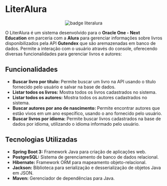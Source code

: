 # LiterAlura

<p align="center">
  <img src="https://github.com/user-attachments/assets/6bb1ca66-8063-4571-9143-07d1943b4838" alt="badge literalura">
</p>

O LiterAlura é um sistema desenvolvido para o **Oracle One - Next Education** em parceria com a **Alura** para gerenciar informações sobre livros disponibilizados pela API **Gutendex** que são aremazenadas em banco de dados. Permite a interação com o usuário através do console, oferecendo diversas funcionalidades para gerenciar livros e autores:

## Funcionalidades

- **Buscar livro por título:** Permite buscar um livro na API usando o título fornecido pelo usuário e salvar na base de dados.
- **Listar todos os livros:** Mostra todos os livros cadastrados no sistema.
- **Listar todos os autores:** Mostra todos os autores cadastrados no sistema.
- **Buscar autores por ano de nascimento:** Permite encontrar autores que estão vivos em um ano específico, usando o ano fornecido pelo usuário.
- **Buscar livros por idioma:** Permite buscar livros cadastrados na base de dados por idioma, utilizando o idioma informado pelo usuário.

## Tecnologias Utilizadas

- **Spring Boot 3:** Framework Java para criação de aplicações web.
- **PostgreSQL:** Sistema de gerenciamento de banco de dados relacional.
- **Hibernate:** Framework ORM para mapeamento objeto-relacional.
- **Jackson:** Biblioteca para serialização e desserialização de objetos Java em JSON.
- **Maven:** Gerenciador de dependências para Java.

